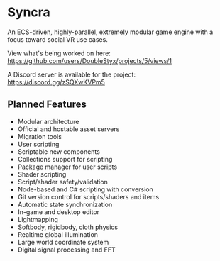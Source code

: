 # Syncra

An ECS-driven, highly-parallel, extremely modular game engine with a focus toward social VR use cases.

View what's being worked on here: https://github.com/users/DoubleStyx/projects/5/views/1

A Discord server is available for the project: https://discord.gg/zSQXwKVPm5

## Planned Features

- Modular architecture
- Official and hostable asset servers
- Migration tools
- User scripting
- Scriptable new components
- Collections support for scripting
- Package manager for user scripts
- Shader scripting
- Script/shader safety/validation
- Node-based and C# scripting with conversion
- Git version control for scripts/shaders and items
- Automatic state synchronization
- In-game and desktop editor
- Lightmapping 
- Softbody, rigidbody, cloth physics
- Realtime global illumination
- Large world coordinate system
- Digital signal processing and FFT
